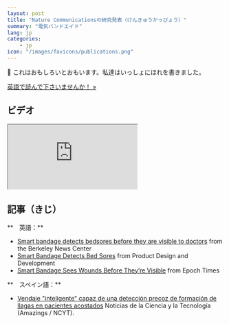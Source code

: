 ```yaml
---
layout: post
title: "Nature Communicationsの研究発表（けんきゅうかっぴょう）"
summary: "電気バンドエイド"
lang: jp
categories:
    - jp
icon: "/images/favicons/publications.png"
---
```


これはおもしろいとおもいます。私達はいっしょにほれを書きました。

<a href="http://www.nature.com/ncomms/2015/150317/ncomms7575/full/ncomms7575.html" role="button" class="btn btn-primary btn-lg">
  英語で読んで下さいませんか！  &raquo;
</a>

ビデオ
----------------------------
<div class="row">
<div class="embed-responsive embed-responsive-16by9 col-md-10 col-lg-8">
  <iframe class="embed-responsive-item" src="https://www.youtube.com/embed/x5-q-1ltq5o" allowfullscreen></iframe>
</div>
</div>

記事（きじ）
----------------------------

**　英語：**

* [Smart bandage detects bedsores before they are visible to doctors](http://newscenter.berkeley.edu/2015/03/17/smart-bandages-detect-bedsores/) from the Berkeley News Center
* [Smart Bandage Detects Bed Sores]() from Product Design and Development
* [Smart Bandage Sees Wounds Before They’re Visible](http://www.theepochtimes.com/n3/1289430-smart-bandage-sees-wounds-before-theyre-visible/) from Epoch Times

**　スペイン語：**

* [Vendaje "inteligente" capaz de una detección precoz de formación de llagas en pacientes acostados](http://noticiasdelaciencia.com/not/13999/vendaje-ldquo-inteligente-rdquo-capaz-de-una-deteccion-precoz-de-formacion-de-llagas-en-pacientes-acostados/) Noticias de la Ciencia y la Tecnología (Amazings / NCYT).







